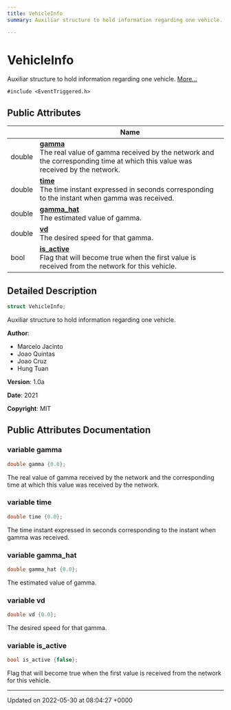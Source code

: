 ```yaml
---
title: VehicleInfo
summary: Auxiliar structure to hold information regarding one vehicle. 

---
```


# VehicleInfo



Auxiliar structure to hold information regarding one vehicle.  [More...](#detailed-description)


`#include <EventTriggered.h>`

## Public Attributes

|                | Name           |
| -------------- | -------------- |
| double | **[gamma](/medusa_base/api/markdown/medusa_control/outer_loops_controllers/cpf_control/Classes/structVehicleInfo/#variable-gamma)** <br>The real value of gamma received by the network and the corresponding time at which this value was received by the network.  |
| double | **[time](/medusa_base/api/markdown/medusa_control/outer_loops_controllers/cpf_control/Classes/structVehicleInfo/#variable-time)** <br>The time instant expressed in seconds corresponding to the instant when gamma was received.  |
| double | **[gamma_hat](/medusa_base/api/markdown/medusa_control/outer_loops_controllers/cpf_control/Classes/structVehicleInfo/#variable-gamma-hat)** <br>The estimated value of gamma.  |
| double | **[vd](/medusa_base/api/markdown/medusa_control/outer_loops_controllers/cpf_control/Classes/structVehicleInfo/#variable-vd)** <br>The desired speed for that gamma.  |
| bool | **[is_active](/medusa_base/api/markdown/medusa_control/outer_loops_controllers/cpf_control/Classes/structVehicleInfo/#variable-is-active)** <br>Flag that will become true when the first value is received from the network for this vehicle.  |

## Detailed Description

```cpp
struct VehicleInfo;
```

Auxiliar structure to hold information regarding one vehicle. 

**Author**: 

  * Marcelo Jacinto 
  * Joao Quintas 
  * Joao Cruz 
  * Hung Tuan 


**Version**: 1.0a 

**Date**: 2021 

**Copyright**: MIT 
## Public Attributes Documentation

### variable gamma

```cpp
double gamma {0.0};
```

The real value of gamma received by the network and the corresponding time at which this value was received by the network. 

### variable time

```cpp
double time {0.0};
```

The time instant expressed in seconds corresponding to the instant when gamma was received. 

### variable gamma_hat

```cpp
double gamma_hat {0.0};
```

The estimated value of gamma. 

### variable vd

```cpp
double vd {0.0};
```

The desired speed for that gamma. 

### variable is_active

```cpp
bool is_active {false};
```

Flag that will become true when the first value is received from the network for this vehicle. 

-------------------------------

Updated on 2022-05-30 at 08:04:27 +0000